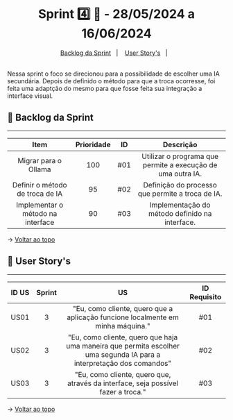 <span id="topo">

<h1 align="center">Sprint 4️⃣ 🏃 - 28/05/2024 a 16/06/2024</h1>
<p align="center">
    <a href="#backlog">Backlog da Sprint</a> &nbsp |&nbsp &nbsp
    <a href="#userstory">User Story's</a> &nbsp |&nbsp &nbsp
</p>
<br>
Nessa sprint o foco se direcionou para a possibilidade de escolher uma IA secundária. Depois de definido o método para que a troca ocorresse, foi feita uma adaptção do mesmo para que fosse feita sua integração a interface visual. 
<br>


<span id="backlog">

## 📨 Backlog da Sprint
<hr>

| Item | Prioridade|ID                                                                                                                                                                                                                               | Descrição | 
|:-------:|:--------:|:----------------------------------------------------------------------------------------------------------------------------------------------------------------------------------------------------------------------------------:|:-----------------------:|
| Migrar para o Ollama  | 100      | #01 | Utilizar o programa que permite a execução de uma outra IA.
| Definir o método de troca de IA    | 95      | #02 | Definição do processo que permite a troca de IA.
| Implementar o método na interface  | 90      | #03 | Implementação do método definido na interface.

→ [Voltar ao topo](#topo)

<span id="userstory">

## 👥 User Story's 
<hr>


| ID US | Sprint | US                                                                                                                                                                                                                               | ID Requisito          |
|:-------:|:--------:|:----------------------------------------------------------------------------------------------------------------------------------------------------------------------------------------------------------------------------------:|:-----------------------:|
| US01  | 3      | "Eu, como cliente, quero que a aplicação funcione localmente em minha máquina."                                                                                                                                      |  #01                  |
| US02  | 3      | "Eu, como cliente, quero que haja uma maneira que permita escolher uma segunda IA para a interpretação dos comandos"                                                                    |  #02                  |
| US03  | 3      | "Eu, como cliente, quero que, através da interface, seja possível fazer a troca."                                                                           |  #03                  |

→ [Voltar ao topo](#topo)
